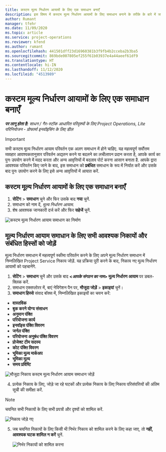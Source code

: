 ```yaml
---
title: कस्टम मूल्य निर्धारण आयामों के लिए एक समाधान बनाएँ
description: इस विषय में कस्टम मूल्य निर्धारण आयामों के लिए समाधान बनाने के तरीके के बारे में जानकारी प्रदान की गई है.
author: Rumant
manager: tfehr
ms.date: 11/09/2020
ms.topic: article
ms.service: project-operations
ms.reviewer: kfend
ms.author: rumant
ms.openlocfilehash: 441501dff23d16960381b3f9fb4b2cceba2b3ba5
ms.sourcegitcommit: 869bde007805ef255f61b03937e4a44aeef61df9
ms.translationtype: HT
ms.contentlocale: hi-IN
ms.lasthandoff: 11/12/2020
ms.locfileid: "4513989"
---
```

# <a name="create-a-solution-for-custom-pricing-dimensions"></a>कस्टम मूल्य निर्धारण आयामों के लिए एक समाधान बनाएँ

 _**पर लागू होता है:** साधन / गैर-स्टॉक आधारित परिदृश्यों के लिए Project Operations, Lite परिनियोजन - प्रोफार्मा इनवॉइसिंग के लिए डील_ 

>[!IMPORTANT]
>सभी कस्टम मूल्य निर्धारण आयाम परिवर्तन एक अलग समाधान में होने चाहिए. यह महत्वपूर्ण सर्वोत्तम व्यवहार आवश्यकतानुसार परिवर्तन अद्यतन करने या बदलने का लचीलापन प्रदान करता है, आपके कार्य का पुनः उपयोग करने में मदद करता और अन्य आवृत्तियों में बदलाव पोर्ट करना आसान बनाता है. आपके द्वारा आवश्यक परिवर्तन किए जाने के बाद, इस समाधान को **प्रबंधित** समाधान के रूप में निर्यात करें और उसके बाद पुनः उपयोग करने के लिए इसे अन्य आवृत्तियों में आयात करें.

## <a name="create-a-solution-for-custom-pricing-dimensions"></a>कस्टम मूल्य निर्धारण आयामों के लिए एक समाधान बनाएँ

1.  **सेटिंग** > **समाधान** चुने और फिर उसके बाद **नया** चुनें.
2.  समाधान को नाम दें, *<your organization name> मूल्य निर्धारण आयाम*.
3. शेष आवश्यक जानकारी दर्ज करें और फिर **सहेजें** चुनें.

  ![कस्टम मूल्य निर्धारण आयाम समाधान का निर्माण](./media/Creation-of-custom-pricing-dimension-solution.png)
 
## <a name="add-all-required-entities-and-related-components-to-the-pricing-dimension-solution"></a>मूल्य निर्धारण आयाम समाधान के लिए सभी आवश्यक निकायों और संबंधित हिस्सों को जोड़ें

मूल्य निर्धारण समाधान में महत्वपूर्ण स्कीमा परिवर्तन करने के लिए अपने मूल्य निर्धारण समाधान में निम्नलिखित Project Service निकाय जोड़ें. यह प्रक्रिया पूरी करने के बाद, निकाय नए मूल्य निर्धारण आयामों को पहचानेंगे.

1.  **सेटिंग** > **समाधान** चुनें और उसके बाद **<*आपके संगठन का नाम*> मूल्य निर्धारण आयाम** पर डबल-क्लिक करें.
2.  समाधान एक्सप्लोरर में, बाएं नेविगेशन पैन पर, **मौजूदा जोड़ें** > **इकाइयां** चुनें।
3.  **समाधान हिस्से** संवाद बॉक्स में, निम्नलिखित इकाइयों का चयन करें:
 
   - **वास्तविक**
   - **बुक करने योग्य संसाधन**
   - **अनुमान पंक्ति**
   - **परियोजना कार्य**
   - **इनवॉइस पंक्ति विवरण**
   - **जर्नल पंक्ति**
   - **परियोजना अनुबंध पंक्ति विवरण**
   - **प्रोजेक्ट टीम सदस्य**
   - **कोट पंक्ति विवरण**
   - **भूमिका मू्ल्य मार्कअप**
   - **भूमिका मू्ल्य**
   - **समय प्रविष्टि**
 
   ![मौजूदा निकाय कस्टम मूल्य निर्धारण आयाम समाधान जोड़ें](./media/Existing-entities-to-PD-solution.png)
 
 4. प्रत्येक निकाय के लिए, जोड़े जा रहे घटकों और प्रत्येक निकाय के लिए निकाय परिसंपत्तियों की अंतिम सूची की समीक्षा करें. 

   >[!NOTE]
   > चयनित सभी निकायों के लिए सभी प्रपत्रों और दृश्यों को शामिल करें.

  ![निकाय जोड़े गए](./media/solution-component-selection.png)


5.  जब चयनित निकायों के लिए किसी भी निर्भर निकाय को शामिल करने के लिए कहा जाए, तो **नहीं, आवश्यक घटक शामिल न करें** चुनें.

    ![निर्भर निकायों को शामिल करना](./media/Do-not-include-required.png)
